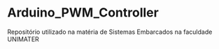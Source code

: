 # Arduino_PWM_Controller
Repositório utilizado na matéria de Sistemas Embarcados na faculdade UNIMATER
